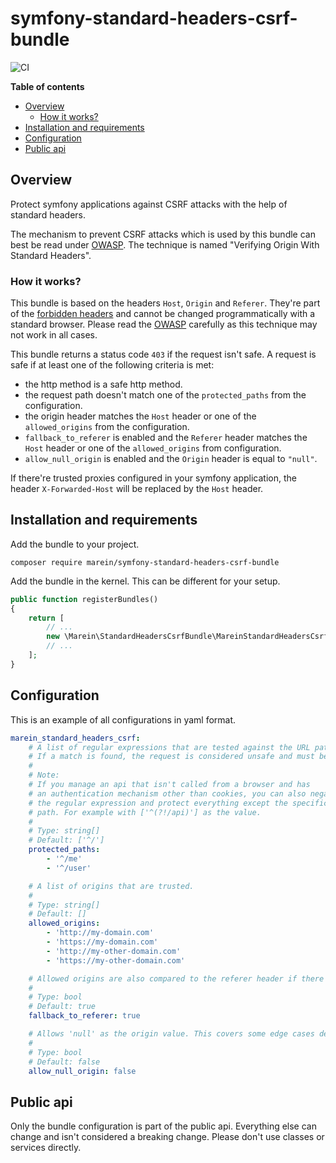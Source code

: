 # symfony-standard-headers-csrf-bundle

![CI](https://github.com/marein/symfony-standard-headers-csrf-bundle/workflows/CI/badge.svg?branch=master)

__Table of contents__

* [Overview](#overview)
  * [How it works?](#how-it-works)
* [Installation and requirements](#installation-and-requirements)
* [Configuration](#configuration)
* [Public api](#public-api)

## Overview

Protect symfony applications against CSRF attacks with the help of standard headers.

The mechanism to prevent CSRF attacks which is used by this bundle can best be read under
[OWASP](https://cheatsheetseries.owasp.org/cheatsheets/Cross-Site_Request_Forgery_Prevention_Cheat_Sheet.html#verifying-origin-with-standard-headers).
The technique is named "Verifying Origin With Standard Headers".

### How it works?

This bundle is based on the headers `Host`, `Origin` and `Referer`. They're part of the
[forbidden headers](https://developer.mozilla.org/en-US/docs/Glossary/Forbidden_header_name)
and cannot be changed programmatically with a standard browser. Please read the
[OWASP](https://cheatsheetseries.owasp.org/cheatsheets/Cross-Site_Request_Forgery_Prevention_Cheat_Sheet.html#verifying-origin-with-standard-headers)
carefully as this technique may not work in all cases.

This bundle returns a status code `403` if the request isn't safe.
A request is safe if at least one of the following criteria is met:
* the http method is a safe http method.
* the request path doesn't match one of the `protected_paths` from the configuration.
* the origin header matches the `Host` header or one of the `allowed_origins` from the configuration.
* `fallback_to_referer` is enabled and the `Referer` header matches the `Host`
header or one of the `allowed_origins` from configuration.
* `allow_null_origin` is enabled and the `Origin` header is equal to `"null"`.

If there're trusted proxies configured in your symfony application, the header `X-Forwarded-Host`
will be replaced by the `Host` header.

## Installation and requirements

Add the bundle to your project.

```
composer require marein/symfony-standard-headers-csrf-bundle
```

Add the bundle in the kernel. This can be different for your setup.

```php
public function registerBundles()
{
    return [
        // ...
        new \Marein\StandardHeadersCsrfBundle\MareinStandardHeadersCsrfBundle(),
        // ...
    ];
}
```

## Configuration

This is an example of all configurations in yaml format.

```yaml
marein_standard_headers_csrf:
    # A list of regular expressions that are tested against the URL path.
    # If a match is found, the request is considered unsafe and must be checked against CSRF attacks.
    #
    # Note:
    # If you manage an api that isn't called from a browser and has
    # an authentication mechanism other than cookies, you can also negate
    # the regular expression and protect everything except the specific api
    # path. For example with ['^(?!/api)'] as the value.
    #
    # Type: string[]
    # Default: ['^/']
    protected_paths:
        - '^/me'
        - '^/user'

    # A list of origins that are trusted.
    #
    # Type: string[]
    # Default: []
    allowed_origins:
        - 'http://my-domain.com'
        - 'https://my-domain.com'
        - 'http://my-other-domain.com'
        - 'https://my-other-domain.com'

    # Allowed origins are also compared to the referer header if there is no origin header.
    #
    # Type: bool
    # Default: true
    fallback_to_referer: true

    # Allows 'null' as the origin value. This covers some edge cases described by OWASP.
    #
    # Type: bool
    # Default: false
    allow_null_origin: false
```

## Public api

Only the bundle configuration is part of the public api. Everything else can change and
isn't considered a breaking change. Please don't use classes or services directly.

